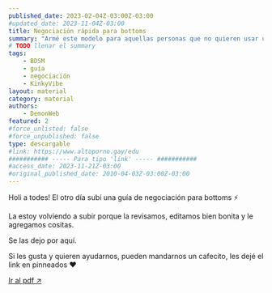 ```yaml
---
published_date: 2023-02-04Z-03:00Z-03:00
#updated_date: 2023-11-04Z-03:00
title: Negociación rápida para bottoms
summary: "Armé este modelo para aquellas personas que no quieren usar una checklist, o tener una negociación larga, y quieren un modelo pre-hecho para poder establecer gustos, necesidades, intenciones, preferencias, límites, entre otros. "
# TODO llenar el summary
tags:
    - BDSM
    - guía
    - negociación
    - KinkyVibe
layout: material
category: material
authors:
    - DemonWeb
featured: 2
#force_unlisted: false
#force_unpublished: false
type: descargable
#link: https://www.altoporno.gay/edu
########### ----- Para tipo 'link' ----- ###########
#access_date: 2023-11-21Z-03:00
#original_published_date: 2010-04-03Z-03:00Z-03:00
---
```


<script>
    import guia from '$lib/posts/media/negociacion-para-bottoms/1.pdf'
</script>
Holi a todes! El otro día subí una guía de negociación para bottoms ⚡️

La estoy volviendo a subir porque la revisamos, editamos bien bonita y le agregamos cositas.

Se las dejo por aquí.

Si les gusta y quieren ayudarnos, pueden mandarnos un cafecito, les dejé el link en pinneados ❤️

<object aria-label="Guía de negociación para bottoms" data={guia} type="application/pdf" width="50rem" height="1000px">
<a href={guia}>Ir al pdf ↗️</a>
</object>
